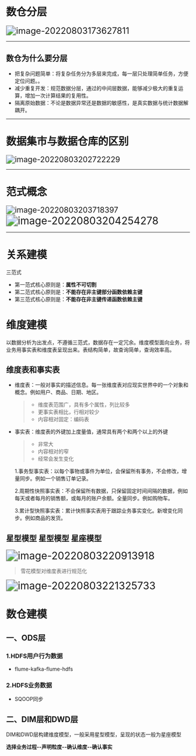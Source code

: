 # 数仓分层

<img src="C:\Users\Administrator\AppData\Roaming\Typora\typora-user-images\image-20220803173627811.png" alt="image-20220803173627811" style="zoom:170%;" />

---

## 数仓为什么要分层

- 把复杂问题简单：将复杂任务分为多层来完成，每一层只处理简单任务，方便定位问题。。
- 减少重复开发：规范数据分层，通过的中间层数据，能够减少极大的重复运算，增加一次计算结果的复用性。
- 隔离原始数据：不论是数据异常还是数据的敏感性，是真实数据与统计数据解耦开。

---

# 数据集市与数据仓库的区别

<img src="C:\Users\Administrator\AppData\Roaming\Typora\typora-user-images\image-20220803202722229.png" alt="image-20220803202722229" style="zoom:150%;" />

---

# 范式概念

<img src="C:\Users\Administrator\AppData\Roaming\Typora\typora-user-images\image-20220803203718397.png" alt="image-20220803203718397" style="zoom:150%;" />

<img src="C:\Users\Administrator\AppData\Roaming\Typora\typora-user-images\image-20220803204254278.png" alt="image-20220803204254278" style="zoom:200%;" />

---

# 关系建模

三范式

- 第一范式核心原则是：**属性不可切割**
- 第二范式核心原则是：**不能存在非主键部分函数依赖主键**
- 第三范式核心原则是：**不能存在非主键传递函数依赖主键**

# 维度建模

以数据分析为出发点，不遵循三范式，数据存在一定冗余。维度模型面向业务，将业务用事实表和维度表呈现出来。表结构简单，故查询简单，查询效率高。

## 维度表和事实表

- 维度表：一般对事实的描述信息。每一张维度表对应现实世界中的一个对象和概念。例如用户、商品、日期、地区。

  >- 维度表范围广，具有多个属性，列比较多
  >- 更事实表相比，行相对较少
  >- 内容相对固定：编码表

- 事实表：维度表的外键加上度量值，通常具有两个和两个以上的外键

  >- 非常大
  >- 内容相对的窄
  >- 经常会发生变化

  1.事务型事实表：以每个事物或事件为单位，会保留所有事务，不会修改，增量同步。例如一个销售订单记录。

  2.周期性快照事实表：不会保留所有数据，只保留固定时间间隔的数据，例如每天或者每月的销售额，或每月的账户余额。全量同步。例如购物车。

  3.累计型快照事实表：累计快照事实表用于跟踪业务事实变化。新增变化同步。例如商品的发货。

## 星型模型 星型模型 星座模型

<img src="C:\Users\Administrator\AppData\Roaming\Typora\typora-user-images\image-20220803220913918.png" alt="image-20220803220913918" style="zoom:200%;" />

> 雪花模型对维度表进行规范化

<img src="C:\Users\Administrator\AppData\Roaming\Typora\typora-user-images\image-20220803221325733.png" alt="image-20220803221325733" style="zoom:200%;" />

# 数仓建模

## 一、ODS层

###  1.HDFS用户行为数据

- flume-kafka-flume-hdfs

### 2.HDFS业务数据

- SQOOP同步

## 二、DIM层和DWD层

DIM和DWD层构建维度模型，一般采用星型模型，呈现的状态一般为星座模型

**选择业务过程--声明粒度--确认维度--确认事实**













